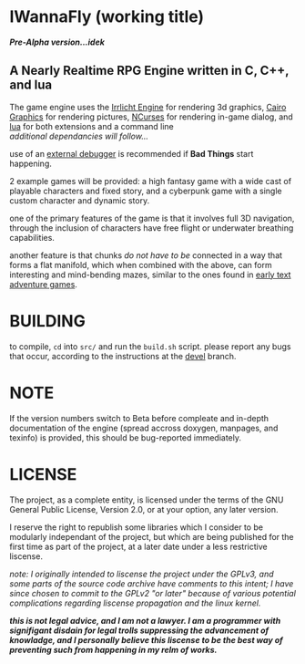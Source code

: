IWannaFly (working title)
=========================

***Pre-Alpha version...idek***

A Nearly Realtime RPG Engine written in C, C++, and lua
-------------------------------------------------------

The game engine uses the
[Irrlicht Engine](http://irrlicht.sourceforge.net/) for rendering 3d
graphics, [Cairo Graphics](https://www.cairographics.org/) for rendering
pictures, [NCurses](https://invisible-island.net/ncurses/) for rendering
in-game dialog, and [lua](http://www.lua.org/) for both extensions and a
command line\
  *additional dependancies will follow...*

use of an [external debugger](https://www.gnu.org/software/gdb/) is
recommended if **Bad Things** start happening.

2 example games will be provided: a high fantasy game with a wide cast of
playable characters and fixed story, and a cyberpunk game with a single
custom character and dynamic story.

one of the primary features of the game is that it involves full 3D
navigation, through the inclusion of characters have free flight or
underwater breathing capabilities.

another feature is that chunks _do not have to be_ connected in a way that
forms a flat manifold, which when combined with the above, can form
interesting and mind-bending mazes, similar to the ones found in
[early text adventure games](https://en.wikipedia.org/wiki/Colossal_Cave_Adventure).

BUILDING
========

to compile, `cd` into `src/` and run the `build.sh` script. please report
any bugs that occur, according to the instructions at the
[devel](https://github.com/GeneralGuy4872/IWannaFly_FullCircle/tree/devel)
branch.

NOTE
====

If the version numbers switch to Beta before compleate and in-depth
documentation of the engine (spread accross doxygen, manpages, and texinfo)
is provided, this should be bug-reported immediately.

LICENSE
=======

The project, as a complete entity, is licensed under the terms of the GNU
General Public License, Version 2.0, or at your option, any later version.

I reserve the right to republish some libraries which I consider to be
modularly independant of the project, but which are being published for the
first time as part of the project, at a later date under a less restrictive
liscense.

*note: I originally intended to liscense the project under the GPLv3, and
some parts of the source code archive have comments to this intent; I have
since chosen to commit to the GPLv2 "or later" because of various potential
complications regarding liscense propagation and the linux kernel.*

***this is not legal advice, and I am not a lawyer. I am a programmer with
signifigant disdain for legal trolls suppressing the advancement of
knowladge, and I personally believe this liscense to be the best way of
preventing such from happening in my relm of works.***
